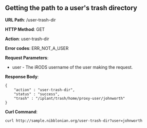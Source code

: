 Getting the path to a user's trash directory
--------------------------------------------
__URL Path__: /user-trash-dir

__HTTP Method__: GET

__Action__: user-trash-dir

__Error codes__: ERR_NOT_A_USER

__Request Parameters__:
* user - The iRODS username of the user making the request.

__Response Body__:

    {
        "action" : "user-trash-dir",
        "status" : "success",
        "trash" : "/iplant/trash/home/proxy-user/johnworth"
    }

__Curl Command__:

    curl http://sample.nibblonian.org/user-trash-dir?user=johnworth